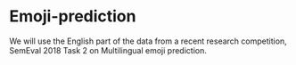 # Emoji-prediction

We will use the English part of the data from a recent research competition, SemEval 2018 Task 2 on Multilingual emoji prediction.
